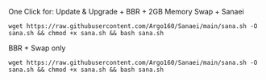 One Click for:
Update & Upgrade + BBR + 2GB Memory Swap + Sanaei

```shell
wget https://raw.githubusercontent.com/Argo160/Sanaei/main/sana.sh -O sana.sh && chmod +x sana.sh && bash sana.sh
```

BBR + Swap only
```shell
wget https://raw.githubusercontent.com/Argo160/Sanaei/main/sana.sh -O sana.sh && chmod +x sana.sh && bash sana.sh
```
